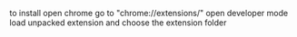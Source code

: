 to install open chrome
go to "chrome://extensions/"
open developer mode
load unpacked extension and choose the extension folder
